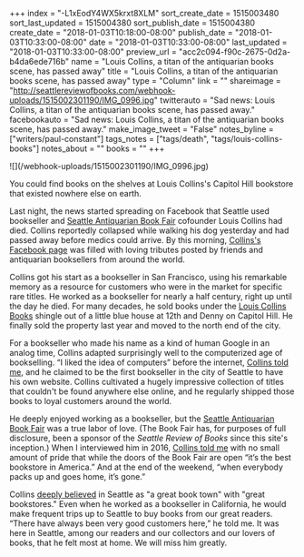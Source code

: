 +++
index = "-L1xEodY4WX5krxt8XLM"
sort_create_date = 1515003480
sort_last_updated = 1515004380
sort_publish_date = 1515004380
create_date = "2018-01-03T10:18:00-08:00"
publish_date = "2018-01-03T10:33:00-08:00"
date = "2018-01-03T10:33:00-08:00"
last_updated = "2018-01-03T10:33:00-08:00"
preview_url = "acc2c094-f90c-2675-0d2a-b4da6ede716b"
name = "Louis Collins, a titan of the antiquarian books scene, has passed away"
title = "Louis Collins, a titan of the antiquarian books scene, has passed away"
type = "Column"
link = ""
shareimage = "http://seattlereviewofbooks.com/webhook-uploads/1515002301190/IMG_0996.jpg"
twitterauto = "Sad news: Louis Collins, a titan of the antiquarian books scene, has passed away."
facebookauto = "Sad news: Louis Collins, a titan of the antiquarian books scene, has passed away."
make_image_tweet = "False"
notes_byline = ["writers/paul-constant"]
tags_notes = ["tags/death", "tags/louis-collins-books"]
notes_about = ""
books = ""
+++
<p class="image">![](/webhook-uploads/1515002301190/IMG_0996.jpg)</p>
<p class="intro">You could find books on the shelves at Louis Collins's Capitol Hill bookstore that existed nowhere else on earth.</p>

Last night, the news started spreading on Facebook that Seattle used bookseller and [Seattle Antiquarian Book Fair](http://www.seattlebookfair.com/) cofounder Louis Collins had died. Collins reportedly collapsed while walking his dog yesterday and had passed away before medics could arrive. By this morning, [Collins's Facebook page](https://www.facebook.com/louis.collins.77) was filled with loving tributes posted by friends and antiquarian booksellers from around the world.

Collins got his start as a bookseller in San Francisco, using his remarkable memory as a resource for customers who were in the market for specific rare titles. He worked as a bookseller for nearly a half century, right up until the day he died. For many decades, he sold books under the [Louis Collins Books](http://www.collinsbooks.com/) shingle out of a little blue house at 12th and Denny on Capitol Hill. He finally sold the property last year and moved to the north end of the city. 

For a bookseller who made his name as a kind of human Google in an analog time, Collins adapted surprisingly well to the computerized age of bookselling. “I liked the idea of computers” before the internet, [Collins told me](http://www.seattlereviewofbooks.com/notes/2016/10/17/how-louis-collins-made-the-leap-from-physical-bookselling-to-digital/), and he claimed to be the first bookseller in the city of Seattle to have his own website. Collins cultivated a hugely impressive collection of titles that couldn't be found anywhere else online, and he regularly shipped those books to loyal customers around the world. 

He deeply enjoyed working as a bookseller, but the [Seattle Antiquarian Book Fair](http://www.seattlebookfair.com/) was a true labor of love. (The Book Fair has, for purposes of full disclosure, been a sponsor of the *Seattle Review of Books* since this site's inception.) When I interviewed him in 2016, [Collins told me](http://www.seattlereviewofbooks.com/notes/2016/10/03/louis-collins-books-is-our-september-bookstore-of-the-month/) with no small amount of pride that while the doors of the Book Fair are open “it’s the best bookstore in America.” And at the end of the weekend, “when everybody packs up and goes home, it’s gone.”

Collins [deeply believed](http://www.seattlereviewofbooks.com/notes/2016/10/10/louis-collins-books-celebrates-seattles-long-tradition-of-loving-books/) in Seattle as "a great book town" with "great bookstores." Even when he worked as a bookseller in California, he would make frequent trips up to Seattle to buy books from our great readers. “There have always been very good customers here,” he told me. It was here in Seattle, among our readers and our collectors and our lovers of books, that he felt most at home. We will miss him greatly.